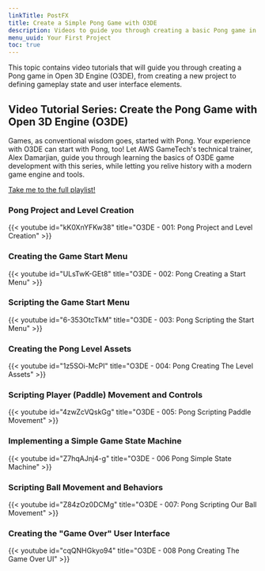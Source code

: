 ```yaml
---
linkTitle: PostFX
title: Create a Simple Pong Game with O3DE
description: Videos to guide you through creating a basic Pong game in Open 3D Engine (O3DE).
menu_uuid: Your First Project
toc: true
---
```


This topic contains video tutorials that will guide you through creating a Pong game in Open 3D Engine (O3DE), from creating a new project to defining gameplay state and user interface elements.

## Video Tutorial Series: Create the Pong Game with Open 3D Engine (O3DE)

Games, as conventional wisdom goes, started with Pong. Your experience with O3DE can start with Pong, too! Let AWS GameTech's technical trainer, Alex Damarjian, guide you through learning the basics of O3DE game development with this series, while letting you relive history with a modern game engine and tools.  

[Take me to the full playlist!](https://www.youtube.com/watch?v=kK0XnYFKw38&list=PLCQwFpnHSZQhhsr6iJqyeYqKe6dexnHh9)

### Pong Project and Level Creation

{{< youtube id="kK0XnYFKw38" title="O3DE - 001: Pong Project and Level Creation" >}}

### Creating the Game Start Menu

{{< youtube id="ULsTwK-GEt8" title="O3DE - 002: Pong Creating a Start Menu" >}}

### Scripting the Game Start Menu

{{< youtube id="6-353OtcTkM" title="O3DE - 003: Pong Scripting the Start Menu" >}}

### Creating the Pong Level Assets

{{< youtube id="1z5SOi-McPI" title="O3DE - 004: Pong Creating The Level Assets" >}}

### Scripting Player (Paddle) Movement and Controls

{{< youtube id="4zwZcVQskGg" title="O3DE - 005: Pong Scripting Paddle Movement" >}}

### Implementing a Simple Game State Machine

{{< youtube id="Z7hqAJnj4-g" title="O3DE - 006 Pong Simple State Machine" >}}

### Scripting Ball Movement and Behaviors

{{< youtube id="Z84zOz0DCMg" title="O3DE - 007: Pong Scripting Our Ball Movement" >}}

### Creating the "Game Over" User Interface

{{< youtube id="cqQNHGkyo94" title="O3DE - 008 Pong Creating The Game Over UI" >}}